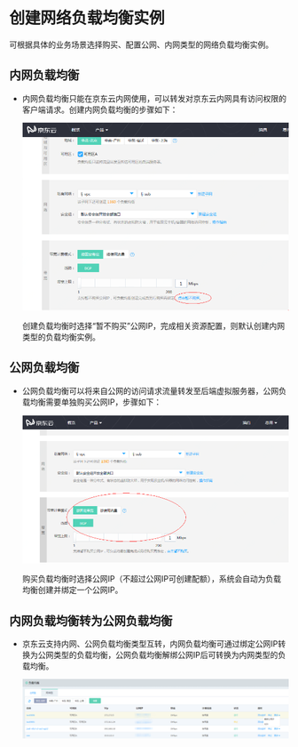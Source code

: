 # 创建网络负载均衡实例

可根据具体的业务场景选择购买、配置公网、内网类型的网络负载均衡实例。

## 内网负载均衡

- 内网负载均衡只能在京东云内网使用，可以转发对京东云内网具有访问权限的客户端请求。创建内网负载均衡的步骤如下：

	![创建内网NLB设置](../../../../image/Networking/NLB/NLB-058.png)

	创建负载均衡时选择“暂不购买”公网IP，完成相关资源配置，则默认创建内网类型的负载均衡实例。
	
## 公网负载均衡

- 公网负载均衡可以将来自公网的访问请求流量转发至后端虚拟服务器，公网负载均衡需要单独购买公网IP，步骤如下：

	![创建公网NLB设置](../../../../image/Networking/NLB/NLB-059.png)

	购买负载均衡时选择公网IP（不超过公网IP可创建配额），系统会自动为负载均衡创建并绑定一个公网IP。

## 内网负载均衡转为公网负载均衡

- 京东云支持内网、公网负载均衡类型互转，内网负载均衡可通过绑定公网IP转换为公网类型的负载均衡，公网负载均衡解绑公网IP后可转换为内网类型的负载均衡。

	![内网NLB转为公网NLB设置](../../../../image/Networking/NLB/NLB-060.png)

	
